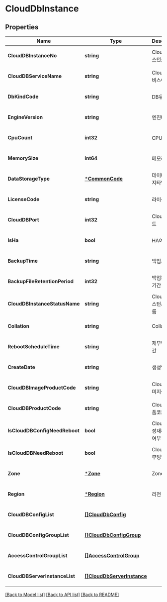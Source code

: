 # CloudDbInstance

## Properties
Name | Type | Description | Notes
------------ | ------------- | ------------- | -------------
**CloudDBInstanceNo** | **string** | CloudDB인스턴스번호 | [optional] [default to null]
**CloudDBServiceName** | **string** | CloudDB서비스이름 | [optional] [default to null]
**DbKindCode** | **string** | DB유형코드 | [optional] [default to null]
**EngineVersion** | **string** | 엔진버전 | [optional] [default to null]
**CpuCount** | **int32** | CPU개수 | [optional] [default to null]
**MemorySize** | **int64** | 메모리사이즈 | [optional] [default to null]
**DataStorageType** | [***CommonCode**](CommonCode.md) | 데이터스토리지타입 | [optional] [default to null]
**LicenseCode** | **string** | 라이센스코드 | [optional] [default to null]
**CloudDBPort** | **int32** | CloudDB포트 | [optional] [default to null]
**IsHa** | **bool** | HA여부 | [optional] [default to null]
**BackupTime** | **string** | 백업시간 | [optional] [default to null]
**BackupFileRetentionPeriod** | **int32** | 백업파일유지기간 | [optional] [default to null]
**CloudDBInstanceStatusName** | **string** | CloudDB인스턴스상태이름 | [optional] [default to null]
**Collation** | **string** | Collation | [optional] [default to null]
**RebootScheduleTime** | **string** | 재부팅예약시간 | [optional] [default to null]
**CreateDate** | **string** | 생성일시 | [optional] [default to null]
**CloudDBImageProductCode** | **string** | CloudDB이미지상품코드 | [optional] [default to null]
**CloudDBProductCode** | **string** | CloudDB상품코드 | [optional] [default to null]
**IsCloudDBConfigNeedReboot** | **bool** | CloudDB설정재부팅필요여부 | [optional] [default to null]
**IsCloudDBNeedReboot** | **bool** | CloudDB재부팅필요여부 | [optional] [default to null]
**Zone** | [***Zone**](Zone.md) | Zone | [optional] [default to null]
**Region** | [***Region**](Region.md) | 리전 | [optional] [default to null]
**CloudDBConfigList** | [**[]CloudDbConfig**](CloudDBConfig.md) |  | [optional] [default to null]
**CloudDBConfigGroupList** | [**[]CloudDbConfigGroup**](CloudDBConfigGroup.md) |  | [optional] [default to null]
**AccessControlGroupList** | [**[]AccessControlGroup**](AccessControlGroup.md) |  | [optional] [default to null]
**CloudDBServerInstanceList** | [**[]CloudDbServerInstance**](CloudDBServerInstance.md) |  | [optional] [default to null]

[[Back to Model list]](../README.md#documentation-for-models) [[Back to API list]](../README.md#documentation-for-api-endpoints) [[Back to README]](../README.md)


